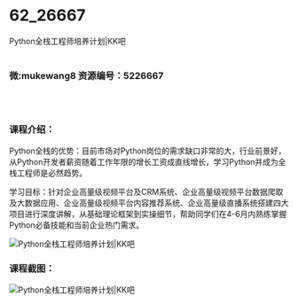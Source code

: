# 62_26667
Python全栈工程师培养计划|KK吧
<br/></br>
<h3>微:mukewang8 资源编号：5226667</h3>
<br/></br>
<h3>课程介绍：</h3>
<p>Python全栈的优势：目前市场对Python岗位的需求缺口非常的大，行业前景好，从Python开发者薪资随着工作年限的增长工资成直线增长，学习Python并成为全栈工程师是必然趋势。</p>
<p>学习目标：针对企业高量级视频平台及CRM系统、企业高量级视频平台数据爬取及大数据应用、企业高量级视频平台内容推荐系统、企业高量级直播系统搭建四大项目进行深度讲解，从基础理论框架到实操细节，帮助同学们在4-6月内熟练掌握Python必备技能和当前企业热门需求。</p>
<p><img src="https://www.ko996.com/wp-content/uploads/img/2022/09/1-122-300x118.png" alt="Python全栈工程师培养计划|KK吧"></p>
<div class="info-desc">
<h3>课程截图：</h3>
<p><img src="https://www.ko996.com/wp-content/uploads/img/2022/09/2-131.png" alt="Python全栈工程师培养计划|KK吧"></p>


			
</div>
